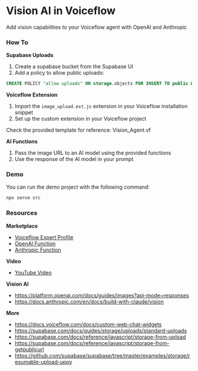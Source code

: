 # Vision AI in Voiceflow

Add vision capabilities to your Voiceflow agent with OpenAI and Anthropic

### How To

**Supabase Uploads**

1. Create a supabase bucket from the Supabase UI
2. Add a policy to allow public uploads:

```sql
CREATE POLICY "allow uploads" ON storage.objects FOR INSERT TO public WITH CHECK (bucket_id = 'your-bucket-name');
```

**Voiceflow Extension**

1. Import the `image_upload.ext.js` extension in your Voiceflow installation snippet
2. Set up the custom extension in your Voiceflow project

Check the provided template for reference: Vision_Agent.vf

**AI Functions**

1. Pass the image URL to an AI model using the provided functions
2. Use the response of the AI model in your prompt

### Demo

You can run the demo project with the following command:

```sh
npx serve src
```

### Resources

**Marketplace**

- [Voiceflow Expert Profile](https://www.voiceflow.com/contributors/juan-carlos-quintero)
- [OpenAI Function](https://www.voiceflow.com/)
- [Anthropic Function](https://www.voiceflow.com/)

**Video**

- [YouTube Video](https://www.youtube.com/)

**Vision AI**

- https://platform.openai.com/docs/guides/images?api-mode=responses
- https://docs.anthropic.com/en/docs/build-with-claude/vision

**More**

- https://docs.voiceflow.com/docs/custom-web-chat-widgets
- https://supabase.com/docs/guides/storage/uploads/standard-uploads
- https://supabase.com/docs/reference/javascript/storage-from-upload
- https://supabase.com/docs/reference/javascript/storage-from-getpublicurl
- https://github.com/supabase/supabase/tree/master/examples/storage/resumable-upload-uppy
